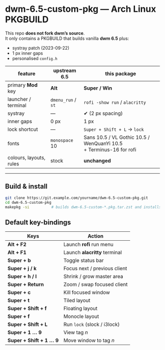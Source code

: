# dwm-6.5-custom-pkg  — Arch Linux PKGBUILD

This repo **does not fork dwm’s source**.  
It only contains a PKGBUILD that builds vanilla **dwm 6.5** plus:

* systray patch (2023-09-22)  
* 1 px inner gaps  
* personalised `config.h`

| feature                        | upstream 6.5 | this package |
|--------------------------------|--------------|--------------|
| primary **Mod** key            | **Alt**      | **Super / Win** |
| launcher / terminal            | `dmenu_run` / `st` | `rofi -show run` / `alacritty` |
| systray                        | —            | ✔ (2 px spacing) |
| inner gaps                     | 0 px         | 1 px |
| lock shortcut                  | —            | `Super + Shift + L` → `lock` |
| fonts                          | `monospace` 10 | Sans 10.5 / VL Gothic 10.5 / WenQuanYi 10.5<br>+ Terminus-16 for rofi |
| colours, layouts, rules        | stock        | **unchanged** |

---

## Build & install

```bash
git clone https://git.example.com/yourname/dwm-6.5-custom-pkg.git
cd dwm-6.5-custom-pkg
makepkg -si          # builds dwm-6.5-custom-*.pkg.tar.zst and installs it
```

## Default key-bindings

| Keys | Action |
|------|--------|
| **Alt&nbsp;+&nbsp;F2** | Launch **rofi** run menu |
| **Alt&nbsp;+&nbsp;F1** | Launch **alacritty** terminal |
| **Super&nbsp;+&nbsp;b** | Toggle status bar |
| **Super&nbsp;+&nbsp;j / k** | Focus next / previous client |
| **Super&nbsp;+&nbsp;h / l** | Shrink / grow master area |
| **Super&nbsp;+&nbsp;Return** | Zoom / swap focused client |
| **Super&nbsp;+&nbsp;c** | Kill focused window |
| **Super&nbsp;+&nbsp;t** | Tiled layout |
| **Super&nbsp;+&nbsp;Shift&nbsp;+&nbsp;f** | Floating layout |
| **Super&nbsp;+&nbsp;f** | Monocle layout |
| **Super&nbsp;+&nbsp;Shift&nbsp;+&nbsp;L** | Run `lock` (slock / i3lock) |
| **Super&nbsp;+&nbsp;1 … 9** | View tag *n* |
| **Super&nbsp;+&nbsp;Shift&nbsp;+&nbsp;1 … 9** | Move window to tag *n* |
